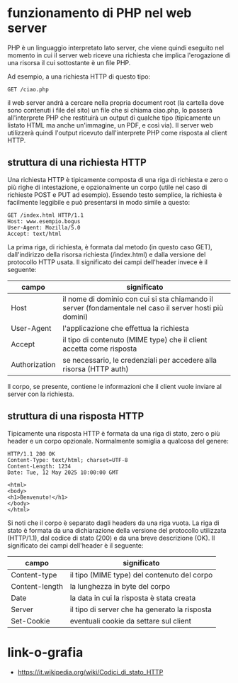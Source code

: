 # funzionamento di PHP nel web server
PHP è un linguaggio interpretato lato server, che viene quindi eseguito nel momento in cui il server web
riceve una richiesta che implica l'erogazione di una risorsa il cui sottostante è un file PHP.

Ad esempio, a una richiesta HTTP di questo tipo:

```
GET /ciao.php
```

il web server andrà a cercare nella propria document root (la cartella dove sono contenuti i file del sito)
un file che si chiama ciao.php, lo passerà all'interprete PHP che restituirà un output di qualche tipo
(tipicamente un listato HTML ma anche un'immagine, un PDF, e così via). Il server web utilizzerà quindi
l'output ricevuto dall'interprete PHP come risposta al client HTTP.

## struttura di una richiesta HTTP
Una richiesta HTTP è tipicamente composta di una riga di richiesta e zero o più righe di intestazione, e
opzionalmente un corpo (utile nel caso di richieste POST e PUT ad esempio). Essendo testo semplice, la
richiesta è facilmente leggibile e può presentarsi in modo simile a questo:

```
GET /index.html HTTP/1.1
Host: www.esempio.bogus
User-Agent: Mozilla/5.0
Accept: text/html
```

La prima riga, di richiesta, è formata dal metodo (in questo caso GET), dall'indirizzo della risorsa richiesta
(/index.html) e dalla versione del protocollo HTTP usata. Il significato dei campi dell'header invece è il seguente:

campo          | significato
---------------|---------------------------------------
Host           | il nome di dominio con cui si sta chiamando il server (fondamentale nel caso il server hosti più domini)
User-Agent     | l'applicazione che effettua la richiesta
Accept         | il tipo di contenuto (MIME type) che il client accetta come risposta
Authorization  | se necessario, le credenziali per accedere alla risorsa (HTTP auth)

Il corpo, se presente, contiene le informazioni che il client vuole inviare al server con la richiesta.

## struttura di una risposta HTTP
Tipicamente una risposta HTTP è formata da una riga di stato, zero o più header e un corpo opzionale.
Normalmente somiglia a qualcosa del genere:

```
HTTP/1.1 200 OK
Content-Type: text/html; charset=UTF-8
Content-Length: 1234
Date: Tue, 12 May 2025 10:00:00 GMT

<html>
<body>
<h1>Benvenuto!</h1>
</body>
</html>
```

Si noti che il corpo è separato dagli headers da una riga vuota. La riga di stato è formata da una dichiarazione
della versione del protocollo utilizzata (HTTP/1.1), dal codice di stato (200) e da una breve descrizione (OK).
Il significato dei campi dell'header è il seguente:

campo           | significato
----------------|---------------------------------------
Content-type    | il tipo (MIME type) del contenuto del corpo
Content-length  | la lunghezza in byte del corpo
Date            | la data in cui la risposta è stata creata
Server          | il tipo di server che ha generato la risposta
Set-Cookie      | eventuali cookie da settare sul client

# link-o-grafia
- https://it.wikipedia.org/wiki/Codici_di_stato_HTTP
